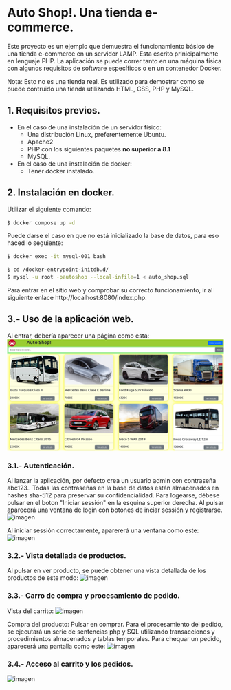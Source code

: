 # Auto Shop!. Una tienda e-commerce.
Este proyecto es un ejemplo que demuestra el funcionamiento básico de una tienda e-commerce en un servidor LAMP. Esta escrito prinicipalmente en lenguaje PHP.  La aplicación se puede correr tanto en una máquina física con algunos requisitos de software específicos o en un contenedor Docker.

Nota: Esto no es una tienda real. Es utilizado para demostrar como se puede contruido una tienda utilizando HTML, CSS, PHP y MySQL.

## 1. Requisitos previos.
* En el caso de una instalación de un servidor físico:
  * Una distribución Linux, preferentemente Ubuntu.
  * Apache2
  * PHP con los siguientes paquetes **no superior a 8.1**
  * MySQL.
 * En el caso de una instalación de docker:
   * Tener docker instalado.

## 2. Instalación en docker.
Utilizar el siguiente comando:
```bash
$ docker compose up -d
```

Puede darse el caso en que no está inicializado la base de datos, para eso haced lo seguiente:

```bash
$ docker exec -it mysql-001 bash
```
```bash
$ cd /docker-entrypoint-initdb.d/
$ mysql -u root -pautoshop --local-infile=1 < auto_shop.sql
```
Para entrar en el sitio web y comprobar su correcto funcionamiento, ir al siguiente enlace http://localhost:8080/index.php.

## 3.- Uso de la aplicación web.
Al entrar, debería aparecer una página como esta:
![imagen](https://github.com/ecc360/tienda/raw/main/images/24740c5c-1285-46f3-ae21-292ced63f596.png)

### 3.1.- Autenticación.
Al lanzar la aplicación, por defecto crea un usuario admin con contraseña abc123.. Todas las contraseñas en la base de datos están almacenados en hashes sha-512 para preservar su confidencialidad. Para logearse, débese pulsar en el boton "Iniciar sessión" en la esquina superior derecha. Al pulsar aparecerá una ventana de login con botones de inciar sessión y registrarse. 
![imagen](https://github.com/ecc360/tienda/raw/main/images/f478f390-994d-400b-9dbe-d2f883b13b3b)

Al iniciar sessión correctamente, aparererá una ventana como este:
![imagen](https://github.com/ecc360/tienda/raw/main/images/09aaef1e-5236-4481-bba3-8a27b2069b41)

### 3.2.- Vista detallada de productos.
Al pulsar en ver producto, se puede obtener una vista detallada de los productos de este modo:
![imagen](https://github.com/ecc360/tienda/raw/main/images/bbacabdc-e0ad-4bfa-a330-9a58d1693968)

### 3.3.- Carro de compra y procesamiento de pedido.
Vista del carrito:
![imagen](https://github.com/ecc360/tienda/raw/main/images/12cac226-e390-4d95-8d94-c497c14ed1b7)

Compra del producto: Pulsar en comprar. Para el procesamiento del pedido, se ejecutará un serie de sentencias php y SQL utilizando transacciones y procedimientos almacenados y tablas temporales. Para chequar un pedido, aparecerá una pantalla como este:
![imagen](https://github.com/ecc360/tienda/raw/main/images/e5a87f37-8bd3-4709-bb36-1fd799aeaf73)

### 3.4.- Acceso al carrito y los pedidos.
![imagen](https://github.com/ecc360/tienda/raw/main/images/3160d81e-343a-450e-be6c-2a5cbedf8343)

